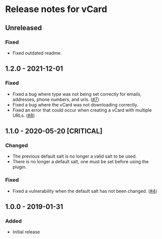 # Release notes for vCard

## Unreleased

### Fixed
- Fixed outdated readme.

## 1.2.0 - 2021-12-01

### Fixed
- Fixed a bug where type was not being set correctly for emails, addresses, phone numbers, and urls. ([#7](https://github.com/nfourtythree/craft3-vcard/issues/7))
- Fixed a bug where the vCard was not downloading correctly.
- Fixed an error that could occur when creating a vCard with multiple URLs. ([#8](https://github.com/nfourtythree/craft3-vcard/pull/8))

## 1.1.0 - 2020-05-20 [CRITICAL]

### Changed
- The previous default salt is no longer a valid salt to be used.
- There is no longer a default salt, one must be set before using the plugin.

### Fixed
- Fixed a vulnerability when the default salt has not been changed. ([#4](https://github.com/nfourtythree/craft3-vcard/issues/4))  

## 1.0.0 - 2019-01-31

### Added
- Initial release

